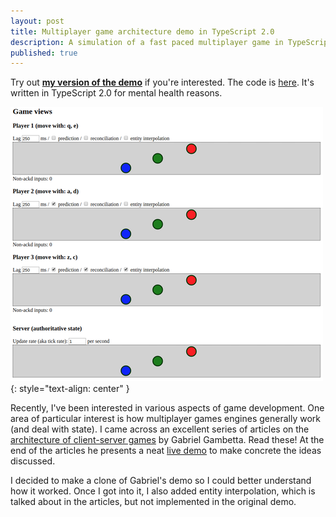 ```yaml
---
layout: post
title: Multiplayer game architecture demo in TypeScript 2.0
description: A simulation of a fast paced multiplayer game in TypeScript 2.0
published: true
---
```


Try out [**my version of the demo**](https://www.proofbyexample.com/demos/fpmclone) if
you're interested. The code is [here](https://github.com/overthink/fpmclone).
It's written in TypeScript 2.0 for mental health reasons.

[![Screenshot of fast paced multiplayer demo](/img/fpmscreenshot.png "Click to try my demo")](https://www.proofbyexample.com/demos/fpmclone)
{: style="text-align: center" }

Recently, I've been interested in various aspects of game development.  One
area of particular interest is how multiplayer games engines generally work
(and deal with state).  I came across an excellent series of articles on the
[architecture of client-server
games](http://www.gabrielgambetta.com/fast_paced_multiplayer.html) by Gabriel
Gambetta.  Read these!  At the end of the articles he presents a neat [live
demo](http://www.gabrielgambetta.com/fpm_live.html) to make concrete the ideas
discussed.

I decided to make a clone of Gabriel's demo so I could better understand how it
worked.  Once I got into it, I also added entity interpolation, which is talked
about in the articles, but not implemented in the original demo.

